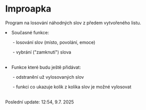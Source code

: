 # Improapka
Program na losování náhodných slov z předem vytvořeného listu.
<br>
<li>Současné funkce:</li>
<ul>- losování slov (místo, povolání, emoce)</ul>
<ul>- vybrání ("zamknutí") slova</ul>
<br>
<li>Funkce které budu ještě přidávat:</li>
<ul>- odstranění už vylosovaných slov</ul>
<ul>- funkci co ukazuje kolik z kolika slov je možné vylosovat</ul>
<br>
Poslední update: 12:54, 9.7. 2025
